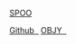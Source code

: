 <a href="https://spoo.io" class="first-nav-item" >SPOO</a>
<!--a href="#" title="Docs"><b>SPOO</b></a-->
<a href="https://github.com/spootechnologies/spoo" title="Docs">Github &nbsp;</a>
<a href="https://objy.xyz">OBJY &nbsp;</a>
